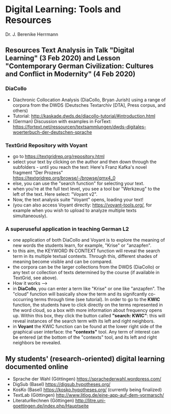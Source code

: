 # Digital Learning: Tools and Resources
Dr. J. Berenike Herrmann

## Resources Text Analysis in Talk "Digital Learning" (3 Feb 2020) and Lesson "Contemporary German Civilization: Cultures and Conflict in Modernity" (4 Feb 2020)

### DiaCollo 
- Diachronic Collocation Analysis (DiaCollo, Bryan Jurish) using a range of corpora from the DWDS (Deutsches Textarchiv [DTA], Press corpus, and others)
- Tutorial: http://kaskade.dwds.de/diacollo-tutorial/#introduction.html
- (German) Discussion with examples in ForText: https://fortext.net/ressourcen/textsammlungen/dwds-digitales-woerterbuch-der-deutschen-sprache 

### TextGrid Repository with Voyant
- go to https://textgridrep.org/repository.html
- select your text by clicking on the author and then down through the subfolders - until you reach the text: Here's Franz Kafka's novel fragment "Der Prozess" https://textgridrep.org/browse/-/browse/qmx4_0
- else, you can use the "search function" for selecting your text.
- when you're at the full text level, you see a tool bar "Werkzeug" to the left of the text. Here select: "Voyant v2".
- Now, the text analysis suite "Voyant" opens, loading your text! 
- (you can also access Voyant directly: https://voyant-tools.org/, for example when you wish to upload to analyze multiple texts simultaneously).

### A superuseful application in teaching German L2
- one application of both DiaCollo and Voyant is to explore the meaning of new words the students learn, for example, "Krise" or "anzapfen". 
- to this aim, the KEYWORD IN CONTEXT function will reveal the search term in its multiple textual contexts. Through this, different shades of meaning become visible and can be compared.
- the corpora can be the larger collections from the DWDS (DiaCollo) or any text or collection of texts determined by the course (if available in TextGrid, see above).
- How it works -->
- in __DiaCollo__, you can enter a term like "Krise" or one like "anzapfen". The "cloud" function will basically show the term and its signifcantly co-occurring terms through time (see tutorial). In order to go to the __KWIC__ function, the students have to click directly on the terms represented in the word cloud, so a box with more information about frequency opens up. Within this box, they click the button called __"search:	KWIC"__: this will reveal instances of the search term with its left and right neighbors.
- in __Voyant__ the KWIC function can be found at the lower right side of the graphical user interface: the __"contexts"__ tool. Any term of interest can be entered (at the bottom of the "contexts" tool, and its left and right neighbors be revealed.

## My students' (research-oriented) digital learning documented online
- Sprache der Wahl (Göttingen) https://sprachederwahl.wordpress.com/
- DigSub (Basel) https://digsub.hypotheses.org/
- KosKo (Basel) https://kosko.hypotheses.org/ (currently being finalized)
- TextLab (Göttingen) http://www.litlog.de/eine-app-auf-dem-vormarsch/
- LiteraturRechnen (Göttingen) http://litre.uni-goettingen.de/index.php/Hauptseite
